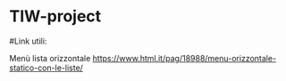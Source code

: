 # TIW-project

#Link utili:

Menù lista orizzontale https://www.html.it/pag/18988/menu-orizzontale-statico-con-le-liste/
